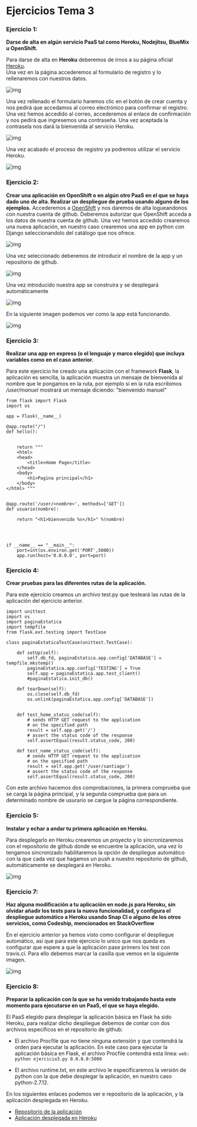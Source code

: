 # Ejercicios Tema 3

### Ejercicio 1:
**Darse de alta en algún servicio PaaS tal como Heroku, Nodejitsu, BlueMix u OpenShift.**

Para darse de alta en **Heroku** deberemos de irnos a su página oficial [Heroku](https://www.heroku.com).  
Una vez en la página accederemos al formulario de registro y lo rellenaremos con nuestros datos.

![img](https://github.com/manuelalonsobraojos/cc-ejercicios/blob/master/Ejercicios-tema3/capturas/Captura2.png)

Una vez rellenado el formulario haremos clic en el botón de crear cuenta y nos pedirá que accedamos al correo electrónico para confirmar el registro.
Una vez hemos accedido al correo, accederemos al enlace de confirmación y nos pedirá que ingresemos una contraseña. Una vez aceptada la contrasela nos dará la bienvenida al servicio Heroku.

![img](https://github.com/manuelalonsobraojos/cc-ejercicios/blob/master/Ejercicios-tema3/capturas/Captura1.PNG)

Una vez acabado el proceso de registro ya podremos utilizar el servicio Heroku.

![img](https://github.com/manuelalonsobraojos/cc-ejercicios/blob/master/Ejercicios-tema3/capturas/Captura3.PNG)


### Ejercicio 2:
**Crear una aplicación en OpenShift o en algún otro PaaS en el que se haya dado uno de alta. Realizar un despliegue de prueba usando alguno de los ejemplos.**
Accederemos a [OpenShift](https://www.openshift.com) y nos daremos de alta logueandonos con nuestra cuenta de github. Deberemos autorizar que OpenShift acceda a los datos de nuestra cuenta de github.
Una vez hemos accedido crearemos una nueva aplicación, en nuestro caso crearemos una app en python con Django seleccionandolo del catálogo que nos ofrece.

![img](https://github.com/manuelalonsobraojos/cc-ejercicios/blob/master/Ejercicios-tema3/capturas/Captura4.PNG)

Una vez seleccionado deberemos de introducir el nombre de la app y un repositorio de github.

![img](https://github.com/manuelalonsobraojos/cc-ejercicios/blob/master/Ejercicios-tema3/capturas/Captura5.PNG)

Una vez introducido nuestra app se construira y se desplegará automáticamente

![img](https://github.com/manuelalonsobraojos/cc-ejercicios/blob/master/Ejercicios-tema3/capturas/Captura6.PNG)

En la siguiente imagen podemos ver como la app está funcionando.

![img](https://github.com/manuelalonsobraojos/cc-ejercicios/blob/master/Ejercicios-tema3/capturas/Captura7.PNG)


### Ejercicio 3:
**Realizar una app en express (o el lenguaje y marco elegido) que incluya variables como en el caso anterior.**

Para este ejercicio he creado una aplicación con el framework **Flask**, la aplicación es sencilla, la aplicación muestra un mensaje de bienvenida al nombre que le pongamos en la ruta, por ejemplo si en la ruta escribimos */user/manuel* mostrará un mensaje diciendo: "bienvenido manuel"

```
from flask import Flask
import os

app = Flask(__name__)

@app.route("/")
def hello():

	
    return """
	<html>
    <head>
        <title>Home Page</title>
    </head>
    <body> 
        <h1>Pagina principal</h1>
    </body> 
</html> """ 
 

@app.route('/user/<nombre>', methods=['GET'])
def usuario(nombre):
	
    return "<h1>bienvenido %s</h1>" %(nombre)


	
	
if __name__ == "__main__":
	port=int(os.environ.get('PORT',5000))
	app.run(host='0.0.0.0', port=port)
```

### Ejercicio 4:
**Crear pruebas para las diferentes rutas de la aplicación.**

Para este ejercicio creamos un archivo test.py que testeará las rutas de la aplicación del ejercicio anterior.

```
import unittest
import os
import paginaEstatica
import tempfile
from flask.ext.testing import TestCase

class paginaEstaticaTestCase(unittest.TestCase):

    def setUp(self):
        self.db_fd, paginaEstatica.app.config['DATABASE'] = tempfile.mkstemp()
        paginaEstatica.app.config['TESTING'] = True
        self.app = paginaEstatica.app.test_client()
        #paginaEstatica.init_db()

    def tearDown(self):
        os.close(self.db_fd)
        os.unlink(paginaEstatica.app.config['DATABASE'])


    def test_home_status_code(self):
        # sends HTTP GET request to the application
        # on the specified path
        result = self.app.get('/')
        # assert the status code of the response
        self.assertEqual(result.status_code, 200)

    def test_name_status_code(self):
        # sends HTTP GET request to the application
        # on the specified path
        result = self.app.get('/user/santiago')
        # assert the status code of the response
        self.assertEqual(result.status_code, 200)
```
Con este archivo hacemos dos comprobaciones, la primera comprueba que se carga la página principal, y la segunda comprueba que para un determinado nombre de usurario se cargue la página correspondiente.


### Ejercicio 5:
**Instalar y echar a andar tu primera aplicación en Heroku.**

Para desplegarlo en Heroku crearemos un proyecto y lo sincronizaremos con el repositorio de github donde se encuentre la aplicación, una vez lo tengamos sincronizado habilitaremos la opción de despliegue automático con la que cada vez que hagamos un push a nuestro repositorio de github, automáticamente se desplegará en Heroku.

![img](https://github.com/manuelalonsobraojos/cc-ejercicios/blob/master/Ejercicios-tema3/capturas/Captura8.PNG)


### Ejercicio 7:
**Haz alguna modificación a tu aplicación en node.js para Heroku, sin olvidar añadir los tests para la nueva funcionalidad, y configura el despliegue automático a Heroku usando Snap CI o alguno de los otros servicios, como Codeship, mencionados en StackOverflow**

En el ejercicio anterior ya hemos visto como configurar el despliegue automático, asi que para este ejercicio lo unico que nos queda es configurar que espere a que la aplicación pase primero los test con travis.ci. Para ello debemos marcar la casilla que vemos en la siguiente imagen.

![img](https://github.com/manuelalonsobraojos/cc-ejercicios/blob/master/Ejercicios-tema3/capturas/Captura9.PNG)


### Ejercicio 8:
**Preparar la aplicación con la que se ha venido trabajando hasta este momento para ejecutarse en un PaaS, el que se haya elegido.**

El PaaS elegido para desplegar la aplicación básica en Flask ha sido Heroku, para realizar dicho despliegue debemos de contar con dos archivos específicos en el repositorio de github:

- El archivo Procfile que no tiene ninguna extensión y que contendrá la orden para ejecutar la aplicación. En este caso para ejecutar la aplicación básica en Flask, el archivo Procfile contendrá esta línea: ```web: python ejercicio3.py 0.0.0.0:5000```

- El archivo runtime.txt, en este archivo le especificaremos la versión de python con la que debe desplegar la aplicación, en nuestro caso python-2.7.12.

En los siguientes enlaces podemos ver e repositorio de la aplicación, y la aplicación desplegada en Heroku.
- [Repositorio de la aplicación](https://github.com/manuelalonsobraojos/AppHeroku)
- [Aplicación desplegada en Heroku](https://ejercicio3manuelalonso.herokuapp.com/)







